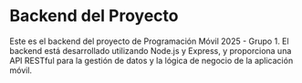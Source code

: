 # Backend del Proyecto

Este es el backend del proyecto de Programación Móvil 2025 - Grupo 1. El backend está desarrollado utilizando Node.js y Express, y proporciona una API RESTful para la gestión de datos y la lógica de negocio de la aplicación móvil.